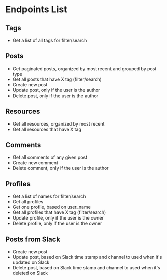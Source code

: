 # Endpoints List

## Tags
- Get a list of all tags for filter/search

## Posts

- Get paginated posts, organized by most recent and grouped by post type
- Get all posts that have X tag (filter/search)
- Create new post
- Update post, only if the user is the author
- Delete post, only if the user is the author

## Resources

- Get all resources, organized by most recent
- Get all resources that have X tag

## Comments

- Get all comments of any given post
- Create new comment
- Delete comment, only if the user is the author

## Profiles

- Get a list of names for filter/search
- Get all profiles
- Get one profile, based on user_name
- Get all profiles that have X tag (filter/search)
- Update profile, only if the user is the owner
- Delete profile, only if the user is the owner

## Posts from Slack

- Create new post
- Update post, based on Slack time stamp and channel to used when it's updated on Slack
- Delete post, based on Slack time stamp and channel to used when it's deleted on Slack
